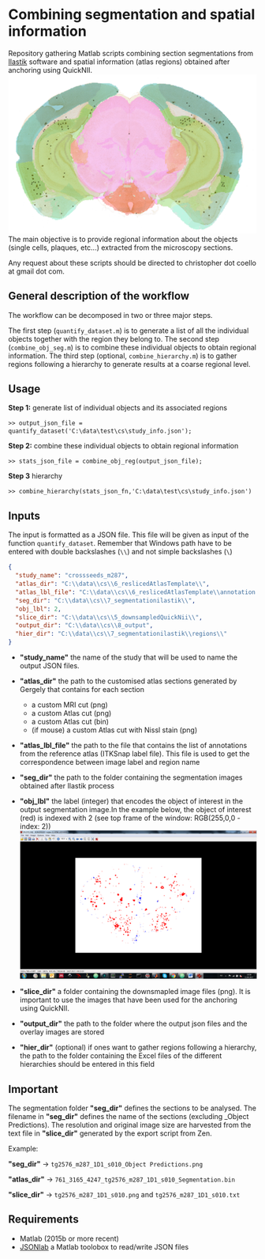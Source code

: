 # Combining segmentation and spatial information
Repository gathering Matlab scripts combining section segmentations from [Ilastik](www.ilastik.org) software and spatial information (atlas regions) obtained after anchoring using QuickNII.
![example](images/example_img.png)
The main objective is to provide regional information about the objects (single cells, plaques, etc...) extracted from the microscopy sections.

Any request about these scripts should be directed to christopher dot coello at gmail dot com.

## General description of the workflow
The workflow can be decomposed in two or three major steps.

The first step (`quantify_dataset.m`) is to generate a list of all the individual objects together with the region they belong to. The second step (`combine_obj_seg.m`) is to combine these individual objects to obtain regional information. The third step (optional, `combine_hierarchy.m`) is to gather regions following a hierarchy to generate results at a coarse regional level.

## Usage
**Step 1:** generate list of individual objects and its associated regions
```matlabsession
>> output_json_file = quantify_dataset('C:\data\test\cs\study_info.json');
```
**Step 2:** combine these individual objects to obtain regional information
```matlabsession
>> stats_json_file = combine_obj_reg(output_json_file);
```
**Step 3** hierarchy
```matlabsession
>> combine_hierarchy(stats_json_fn,'C:\data\test\cs\study_info.json')
```


## Inputs
The input is formatted as a JSON file. This file will be given as input of the function `quantify_dataset`. Remember that Windows path have to be entered with double backslashes (`\\`) and not simple backslashes (`\`)

```json
{
  "study_name": "crossseeds_m287",
  "atlas_dir": "C:\\data\\cs\\6_reslicedAtlasTemplate\\",
  "atlas_lbl_file": "C:\\data\\cs\\6_reslicedAtlasTemplate\\annotation.label",
  "seg_dir": "C:\\data\\cs\\7_segmentationilastik\\",
  "obj_lbl": 2,
  "slice_dir": "C:\\data\\cs\\5_downsampledQuickNii\\",
  "output_dir": "C:\\data\\cs\\8_output",
  "hier_dir": "C:\\data\\cs\\7_segmentationilastik\\regions\\"
}
```

* **"study_name"** the name of the study that will be used to name the output JSON files.

* **"atlas_dir"** the path to the customised atlas sections generated by Gergely that contains for each section
  * a custom MRI cut (png)
  * a custom Atlas cut (png)
  * a custom Atlas cut (bin)
  * (if mouse) a custom Atlas cut with Nissl stain (png)

* **"atlas_lbl_file"** the path to the file that contains the list of annotations from the reference atlas (ITKSnap label file). This file is used to get the correspondence between image label and region name
* **"seg_dir"** the path to the folder containing the segmentation images obtained after Ilastik process
* **"obj_lbl"** the label (integer) that encodes the object of interest in the output segmentation image.In the example below, the object of interest (red) is indexed with 2 (see top frame of the window: RGB(255,0,0 - index: 2))
![example](images/obj_lbl_ss.png)

* **"slice_dir"**  a folder containing the downsmapled image files (png). It is important to use the images that have been used for the anchoring using QuickNII.
* **"output_dir"** the path to the folder where the output json files and the overlay images are stored

* **"hier_dir"** (optional) if ones want to gather regions following a hierarchy, the path to the folder containing the Excel files of the different hierarchies should be entered in this field

## Important
The segmentation folder **"seg_dir"** defines the sections to be analysed. The filename in **"seg_dir"** defines the name of the sections (excluding \_Object Predictions). The resolution and original image size are harvested from the text file in **"slice_dir"**  generated by the export script from Zen.

Example:

**"seg_dir"**   -> ``tg2576_m287_1D1_s010_Object Predictions.png``

**"atlas_dir"** -> ``761_3165_4247_tg2576_m287_1D1_s010_Segmentation.bin``

**"slice_dir"** -> ``tg2576_m287_1D1_s010.png`` and ``tg2576_m287_1D1_s010.txt``

## Requirements
* Matlab (2015b or more recent)
* [JSONlab](se.mathworks.com/matlabcentral/fileexchange/33381-jsonlab--a-toolbox-to-encode-decode-json-files "Exist also as Matlab App") a Matlab toolobox to read/write JSON files
